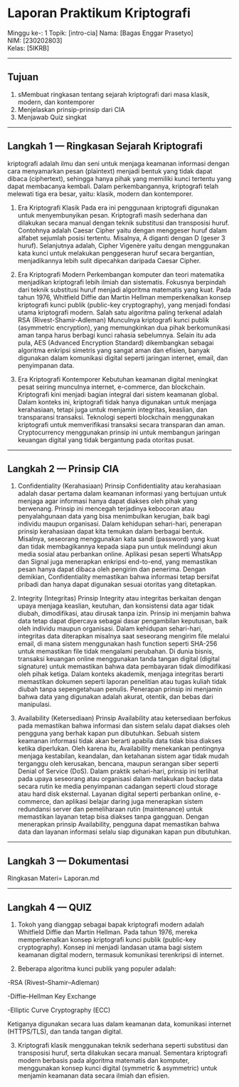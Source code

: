 # Laporan Praktikum Kriptografi
Minggu ke-: 1
Topik: [intro-cia]
Nama: [Bagas Enggar Prasetyo]  
NIM: [230202803]  
Kelas: [5IKRB]  

---

## Tujuan
1. sMembuat ringkasan tentang sejarah kriptografi dari masa klasik, modern, dan kontemporer
2. Menjelaskan prinsip-prinsip dari CIA
3. Menjawab Quiz singkat

---

## Langkah 1 — Ringkasan Sejarah Kriptografi
kriptografi adalah ilmu dan seni untuk menjaga keamanan informasi dengan cara menyamarkan pesan (plaintext) menjadi bentuk yang tidak dapat dibaca (ciphertext), sehingga hanya pihak yang memiliki kunci tertentu yang dapat membacanya kembali. Dalam perkembangannya, kriptografi telah melewati tiga era besar, yaitu: klasik, modern dan kontemporer.

1. Era Kriptografi Klasik
Pada era ini penggunaan kriptografi digunakan untuk menyembunyikan pesan. Kriptografi masih sederhana dan dilakukan secara manual dengan teknik substitusi dan transposisi huruf. Contohnya adalah Caesar Cipher yaitu dengan menggeser huruf dalam alfabet sejumlah posisi tertentu. Misalnya, A diganti dengan D (geser 3 huruf). Selanjutnya adalah, Cipher Vigenère yaitu dengan menggunakan kata kunci untuk melakukan penggeseran huruf secara bergantian, menjadikannya lebih sulit dipecahkan daripada Caesar Cipher.

2. Era Kriptografi Modern
Perkembangan komputer dan teori matematika menjadikan kriptografi lebih ilmiah dan sistematis. Fokusnya berpindah dari teknik substitusi huruf menjadi algoritma matematis yang kuat. Pada tahun 1976, Whitfield Diffie dan Martin Hellman memperkenalkan konsep kriptografi kunci publik (public-key cryptography), yang menjadi fondasi utama kriptografi modern. Salah satu algoritma paling terkenal adalah RSA (Rivest-Shamir-Adleman) Munculnya kriptografi kunci publik (asymmetric encryption), yang memungkinkan dua pihak berkomunikasi aman tanpa harus berbagi kunci rahasia sebelumnya. Selain itu ada pula, AES (Advanced Encryption Standard) dikembangkan sebagai algoritma enkripsi simetris yang sangat aman dan efisien, banyak digunakan dalam komunikasi digital seperti jaringan internet, email, dan penyimpanan data.

3. Era Kriptografi Kontemporer
Kebutuhan keamanan digital meningkat pesat seiring munculnya internet, e-commerce, dan blockchain. Kriptografi kini menjadi bagian integral dari sistem keamanan global. Dalam konteks ini, kriptografi tidak hanya digunakan untuk menjaga kerahasiaan, tetapi juga untuk menjamin integritas, keaslian, dan transparansi transaksi. Teknologi seperti blockchain menggunakan kriptografi untuk memverifikasi transaksi secara transparan dan aman. Cryptocurrency menggunakan prinsip ini untuk membangun jaringan keuangan digital yang tidak bergantung pada otoritas pusat.

---

## Langkah 2 — Prinsip CIA
1. Confidentiality (Kerahasiaan)
Prinsip Confidentiality atau kerahasiaan adalah dasar pertama dalam keamanan informasi yang bertujuan untuk menjaga agar informasi hanya dapat diakses oleh pihak yang berwenang. Prinsip ini mencegah terjadinya kebocoran atau penyalahgunaan data yang bisa menimbulkan kerugian, baik bagi individu maupun organisasi. Dalam kehidupan sehari-hari, penerapan prinsip kerahasiaan dapat kita temukan dalam berbagai bentuk. Misalnya, seseorang menggunakan kata sandi (password) yang kuat dan tidak membagikannya kepada siapa pun untuk melindungi akun media sosial atau perbankan online. Aplikasi pesan seperti WhatsApp dan Signal juga menerapkan enkripsi end-to-end, yang memastikan pesan hanya dapat dibaca oleh pengirim dan penerima. Dengan demikian, Confidentiality memastikan bahwa informasi tetap bersifat pribadi dan hanya dapat digunakan sesuai otoritas yang ditetapkan.

2. Integrity (Integritas)
Prinsip Integrity atau integritas berkaitan dengan upaya menjaga keaslian, keutuhan, dan konsistensi data agar tidak diubah, dimodifikasi, atau dirusak tanpa izin. Prinsip ini menjamin bahwa data tetap dapat dipercaya sebagai dasar pengambilan keputusan, baik oleh individu maupun organisasi. Dalam kehidupan sehari-hari, integritas data diterapkan misalnya saat seseorang mengirim file melalui email, di mana sistem menggunakan hash function seperti SHA-256 untuk memastikan file tidak mengalami perubahan. Di dunia bisnis, transaksi keuangan online menggunakan tanda tangan digital (digital signature) untuk memastikan bahwa data pembayaran tidak dimodifikasi oleh pihak ketiga. Dalam konteks akademik, menjaga integritas berarti memastikan dokumen seperti laporan penelitian atau tugas kuliah tidak diubah tanpa sepengetahuan penulis. Penerapan prinsip ini menjamin bahwa data yang digunakan adalah akurat, otentik, dan bebas dari manipulasi.

3. Availability (Ketersediaan)
Prinsip Availability atau ketersediaan berfokus pada memastikan bahwa informasi dan sistem selalu dapat diakses oleh pengguna yang berhak kapan pun dibutuhkan. Sebuah sistem keamanan informasi tidak akan berarti apabila data tidak bisa diakses ketika diperlukan. Oleh karena itu, Availability menekankan pentingnya menjaga kestabilan, keandalan, dan ketahanan sistem agar tidak mudah terganggu oleh kerusakan, bencana, maupun serangan siber seperti Denial of Service (DoS). Dalam praktik sehari-hari, prinsip ini terlihat pada upaya seseorang atau organisasi dalam melakukan backup data secara rutin ke media penyimpanan cadangan seperti cloud storage atau hard disk eksternal. Layanan digital seperti perbankan online, e-commerce, dan aplikasi belajar daring juga menerapkan sistem redundansi server dan pemeliharaan rutin (maintenance) untuk memastikan layanan tetap bisa diakses tanpa gangguan. Dengan menerapkan prinsip Availability, pengguna dapat memastikan bahwa data dan layanan informasi selalu siap digunakan kapan pun dibutuhkan.

---

## Langkah 3 — Dokumentasi
Ringkasan Materi= Laporan.md


---

## Langkah 4 — QUIZ
1. Tokoh yang dianggap sebagai bapak kriptografi modern adalah Whitfield Diffie dan Martin Hellman. Pada tahun 1976, mereka memperkenalkan konsep kriptografi kunci publik (public-key cryptography). Konsep ini menjadi landasan utama bagi sistem keamanan digital modern, termasuk komunikasi terenkripsi di internet.

2. Beberapa algoritma kunci publik yang populer adalah:

-RSA (Rivest–Shamir–Adleman)

-Diffie–Hellman Key Exchange

-Elliptic Curve Cryptography (ECC)

Ketiganya digunakan secara luas dalam keamanan data, komunikasi internet (HTTPS/TLS), dan tanda tangan digital.

3. Kriptografi klasik menggunakan teknik sederhana seperti substitusi dan transposisi huruf, serta dilakukan secara manual. Sementara kriptografi modern berbasis pada algoritma matematis dan komputer, menggunakan konsep kunci digital (symmetric & asymmetric) untuk menjamin keamanan data secara ilmiah dan efisien.

